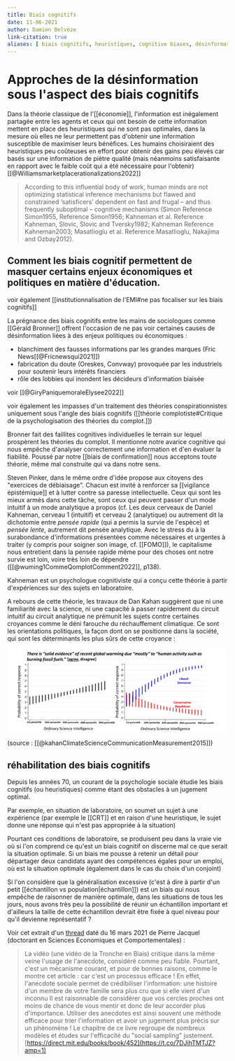 ```yaml
---
title: Biais cognitifs
date: 11-06-2021
author: Damien Belvèze
link-citation: true
aliases: [ biais cognitifs, heuristiques, cognitive biases, désinformation]
---
```



# Approches de la désinformation sous l'aspect des biais cognitifs

Dans la théorie classique de l'[[économie]], l'information est inégalement partagée entre les agents et ceux qui ont besoin de cette information mettent en place des heuristiques qui ne sont pas optimales, dans la mesure où elles ne leur permettent pas d'obtenir une information susceptible de maximiser leurs bénéfices. 
Les humains choisiraient des heuristiques peu coûteuses en effort pour obtenir des gains peu élevés car basés sur une information de piètre qualité (mais néanmoins satisfaisante en rapport avec le faible coût qui a été nécessaire pour l'obtenir)[[@Williamsmarketplacerationalizations2022]]

> According to this influential body of work, human minds are not optimizing statistical inference mechanisms but flawed and constrained ‘satisficers’ dependent on fast and frugal – and thus frequently suboptimal – cognitive mechanisms (Simon Reference Simon1955, Reference Simon1956; Kahneman et al. Reference Kahneman, Slovic, Slovic and Tversky1982; Kahneman Reference Kahneman2003; Masatlioglu et al. Reference Masatlioglu, Nakajima and Ozbay2012).




## Comment les biais cognitif permettent de masquer certains enjeux économiques et politiques en matière d'éducation. 

voir également [[institutionnalisation de l'EMI#ne pas focaliser sur les biais cognitifs]]

La prégnance des biais cognitifs entre les mains de sociologues comme [[Gérald Bronner]] offrent l'occasion de ne pas voir certaines causes de désinformation liées à des enjeux politiques ou économiques : 

- blanchiment des fausses informations par les grandes marques (Fric News[[@Fricnewsqui2021]])
- fabrication du doute (Oreskes, Convway) provoquée par les industriels pour soutenir leurs intérêts financiers
- rôle des lobbies qui inondent les décideurs d'information biaisée

voir [[@GiryPaniquemoraleElysee2022]]

voir également les impasses d'un traitement des théories conspirationnistes uniquement sous l'angle des biais cognitifs ([[théorie complotiste#Critique de la psychologisation des théories du complot.]])

Bronner fait des faillites cognitives individuelles le terrain sur lequel prospèrent les théories du complot. Il mentionne notre avarice cognitive qui nous empêche d'analyser correctement une information et d'en évaluer la fiabilité. Poussé par notre [[biais de confirmation]] nous acceptons toute théorie, même mal construite qui va dans notre sens. 

Steven Pinker, dans le même ordre d'idée propose aux citoyens des "exercices de débiaisage". Chacun est invité à renforcer sa [[vigilance épistémique]] et à lutter contre sa paresse intellectuelle. Ceux qui sont les mieux armés dans cette tâche, sont ceux qui peuvent passer d'un mode intuitif à un mode analytique a propos (cf. Les deux cerveaux de Daniel Kahneman, cerveau 1 (intuitif) et cerveau 2 (analytique) ou autrement dit la dichotomie entre *pensée rapide* (qui a permis la survie de l'espèce) et *pensée lente*, autrement dit pensée analytique. Avec le stress du à la surabondance d'informations présentées comme nécessaires et urgentes à traiter (y compris pour soigner son image, cf. [[FOMO]]), le capitalisme nous entretient dans la pensée rapide même pour des choses ont notre survie est loin, voire très loin de dépendre ([[@wuming1CommeQomplotComment2022]], p138).  

Kahneman est un psychologue cognitiviste qui a conçu cette théorie à partir d'expériences sur des sujets en laboratoire. 

A rebours de cette théorie, les travaux de Dan Kahan suggèrent que ni une familiarité avec la science, ni une capacité à passer rapidement du circuit intuitif au circuit analytique ne prémunit les sujets contre certaines croyances comme le déni farouche du réchauffement climatique. Ce sont les orientations politiques, la façon dont on se positionne dans la société, qui sont les déterminants les plus sûrs de cette croyance : 

![](images/kahan.png)

(source : [[@kahanClimateScienceCommunicationMeasurement2015]])

## réhabilitation des biais cognitifs

Depuis les années 70, un courant de la psychologie sociale étudie les biais cognitifs (ou heuristiques) comme étant des obstacles à un jugement optimal.

Par exemple, en situation de laboratoire, on soumet un sujet à une expérience (par exemple le [[CRT]] et en raison d'une heuristique, le sujet donne une réponse qui n'est pas appropriée à la situation)

Pourtant ces conditions de laboratoire, se produisent peu dans la vraie vie où si l'on comprend ce qu'est un biais cognitif on discerne mal ce que serait la situation optimale. Si un biais me pousse à retenir un détail pour départager deux candidats ayant des compétences égales pour un emploi, où est la situation optimale (également dans le cas du choix d'un conjoint)

Si l'on considère que la généralisation excessive (c'est à dire à partir d'un petit [[échantillon vs population|échantillon]]) est un biais qui nous empêche de raisonner de manière optimale, dans les situations de tous les jours, nous avons très peu la possibilité de réunir un échantillon important et d'ailleurs la taille de cette échantillon devrait être fixée à quel niveau pour qu'il devienne représentatif ?

Voir cet extrait d'un [thread](https://twitter.com/pierre_jacquel/status/1371825532866859009) daté du 16 mars 2021 de Pierre Jacquel (doctorant en Sciences Economiques et Comportementales) :

>La vidéo (une vidéo de la Tronche en Biais) critique dans la même veine l'usage de l'anecdote, considéré comme peu fiable. Pourtant, c'est un mécanisme courant, et pour de bonnes raisons, comme le montre cet article : car c'est un processus efficace !
>En effet, l'anecdote sociale permet de crédibiliser l'information: une histoire d'un membre de votre famille sera plus cru que si elle vient d'un inconnu
>Il est raisonnable de considérer que vos cercles proches ont moins de chance de vous mentir et donc de leur accorder plus d'importance. Utiliser des anecdotes est ainsi souvent une méthode efficace pour trier l'information et avoir un jugement plus précis sur un phénomène !
>Le chapitre de ce livre regroupe de nombreux modèles et études sur l'efficacité du "social sampling" justement. [https://direct.mit.edu/books/book/452](https://t.co/7DJihTMTJZ?amp=1)
